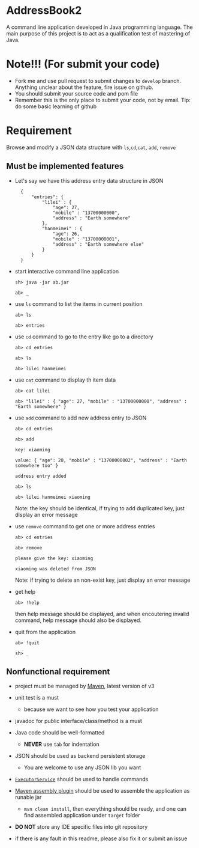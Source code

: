 AddressBook2
=====

A command line application developed in Java programming language. The main purpose of this project is to act as a qualification test of mastering of Java.

# Note!!! (For submit your code)

 * Fork me and use pull request to submit changes to `develop` branch. Anything unclear about the feature, fire issue on github.
 * You should submit your source code and pom file
 * Remember this is the only place to submit your code, not by email. Tip: do some basic learning of github


# Requirement

Browse and modify a JSON data structure with `ls`,`cd`,`cat`, `add`, `remove`

## Must be implemented features

* Let's say we have this address entry data structure in JSON

        {
            "entries": {
                "lilei" : {
                    "age": 27,
                    "mobile" : "13700000000",
                    "address" : "Earth somewhere"
                }, 
                "hanmeimei" : {
                    "age": 26,
                    "mobile" : "13700000001",
                    "address" : "Earth somewhere else"
                }
            }
        }

* start interactive command line application

    `sh> java -jar ab.jar`

    `ab> _`
    
* use `ls` command to list the items in current position
    
    `ab> ls`

    `ab> entries`

* use `cd` command to go to the entry like go to a directory
    
    `ab> cd entries`

    `ab> ls`
    
    `ab> lilei hanmeimei`

* use `cat` command to display th item data
    
    `ab> cat lilei`

    `ab> "lilei" : { "age": 27, "mobile" : "13700000000", "address" : "Earth somewhere" }`

        
* use `add` command to add new address entry to JSON

    `ab> cd entries`

    `ab> add`

    `key: xiaoming`

    `value: { "age": 28, "mobile" : "13700000002", "address" : "Earth somewhere too" }`

    `address entry added`

    `ab> ls`
    
    `ab> lilei hanmeimei xiaoming`
    
    Note: the key should be identical, if trying to add duplicated key, just display an error message 

* use `remove` command to get one or more address entries
    
    `ab> cd entries`

    `ab> remove`

    `please give the key: xiaoming`
    
    `xiaoming was deleted from JSON`

    Note: if trying to delete an non-exist key, just display an error message 

* get help

    `ab> !help`

    then help message should be displayed, and when encoutering invalid command, help message
    should also be displayed.

* quit from the application

    `ab> !quit`

    `sh> _`

## Nonfunctional requirement

* project must be managed by [Maven](http://maven.apache.org/), latest version of v3

* unit test is a must

  * because we want to see how you test your application

* javadoc for public interface/class/method is a must

* Java code should be well-formatted

  * __NEVER__ use `tab` for indentation


* JSON should be used as backend persistent storage

  * You are welcome to use any JSON lib you want

* [`ExecutorService`](http://docs.oracle.com/javase/6/docs/api/java/util/concurrent/ExecutorService.html) should be used to handle commands

* [Maven assembly plugin](http://maven.apache.org/plugins/maven-assembly-plugin/) should be used to assemble the application as runable jar

  * `mvn clean install`, then everything should be ready, and one can find assembled application
    under `target` folder

* __DO NOT__ store any IDE specific files into git repository

* if there is any fault in this readme, please also fix it or submit an issue


